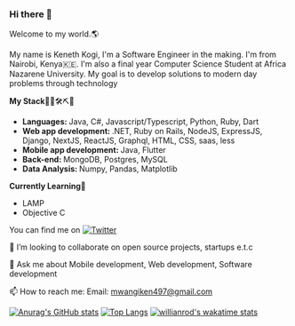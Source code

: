 ### Hi there 👋 
Welcome to my world.🌎

My name is Keneth Kogi, I'm a Software Engineer in the making. I'm from Nairobi, Kenya🇰🇪. I'm also a final year Computer Science Student at Africa Nazarene University. My goal is to develop solutions to modern day problems through technology

<b>My Stack</b>🔨🧰🛠️⛏🔧
<ul>
  <li><b>Languages: </b> Java, C#, Javascript/Typescript, Python, Ruby, Dart</li>
  <li><b>Web app development: </b>.NET, Ruby on Rails, NodeJS, ExpressJS, Django, NextJS, ReactJS, Graphql, HTML, CSS, saas, less</li>
  <li><b>Mobile app development: </b>Java, Flutter</li>
  <li><b>Back-end: </b>MongoDB, Postgres, MySQL</li>
  <li><b>Data Analysis: </b>Numpy, Pandas, Matplotlib</li>
</ul>
<b>Currently Learning</b>📘
<ul>
  <li>LAMP</li>
  <li>Objective C</li>
</ul>

<!-- Actual text -->

You can find me on [![Twitter][1.2]][1]

<!-- Icons -->

[1.2]: http://i.imgur.com/wWzX9uB.png (twitter icon without padding)
[2.2]: https://raw.githubusercontent.com/MartinHeinz/MartinHeinz/master/linkedin-3-16.png (LinkedIn icon without padding)

<!-- Links to your social media accounts -->

[1]: https://twitter.com/kogii_


👯 I’m looking to collaborate on open source projects, startups e.t.c

💬 Ask me about Mobile development, Web development, Software development

📫 How to reach me: Email: mwangiken497@gmail.com

[![Anurag's GitHub stats](https://github-readme-stats.vercel.app/api?username=kenny-kogi&show_icons=true&theme=radical)](https://github.com/kenny-kogi/github-readme-stats)
[![Top Langs](https://github-readme-stats.vercel.app/api/top-langs/?username=kenny-kogi&layout=compact&show_icons=true&theme=radical)](https://github.com/kenny-kogi/github-readme-stats)
[![willianrod's wakatime stats](https://github-readme-stats.vercel.app/api/wakatime?username=kogii_&show_icons=true&theme=radical)](https://github.com/kenny-kogi/github-readme-stats)

  
